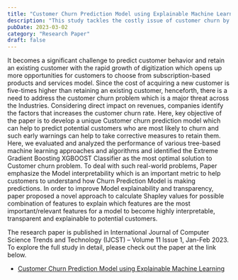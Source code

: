 ```yaml
---
title: "Customer Churn Prediction Model using Explainable Machine Learning"
description: "This study tackles the costly issue of customer churn by building a predictive model that flags subscribers most likely to leave. After comparing several tree‑based algorithms, XGBoost delivered the best accuracy, and the paper introduces a Shapley‑value approach to clearly show which features drive each prediction—making the model both effective and transparent for business teams."
pubDate: 2023-03-02
category: "Research Paper"
draft: false
---
```


It becomes a significant challenge to predict customer behavior and retain an existing customer with the rapid growth of digitization which opens up more opportunities for customers to choose from subscription-based products and services model. Since the cost of acquiring a new customer is five-times higher than retaining an existing customer, henceforth, there is a need to address the customer churn problem which is a major threat across the Industries. Considering direct impact on revenues, companies identify the factors that increases the customer churn rate. Here, key objective of the paper is to develop a unique Customer churn prediction model which can help to predict potential customers who are most likely to churn and such early warnings can help to take corrective measures to retain them. Here, we evaluated and analyzed the performance of various tree-based machine learning approaches and algorithms and identified the Extreme Gradient Boosting XGBOOST Classifier as the most optimal solution to Customer churn problem. To deal with such real-world problems, Paper emphasize the Model interpretability which is an important metric to help customers to understand how Churn Prediction Model is making predictions. In order to improve Model explainability and transparency, paper proposed a novel approach to calculate Shapley values for possible combination of features to explain which features are the most important/relevant features for a model to become highly interpretable, transparent and explainable to potential customers. 

The research paper is published in International Journal of Computer Science Trends and Technology (IJCST) – Volume 11 Issue 1, Jan-Feb 2023. To explore the full study in detail, please check out the paper at the link below.

- [Customer Churn Prediction Model using Explainable Machine Learning](https://arxiv.org/abs/2303.00960)

